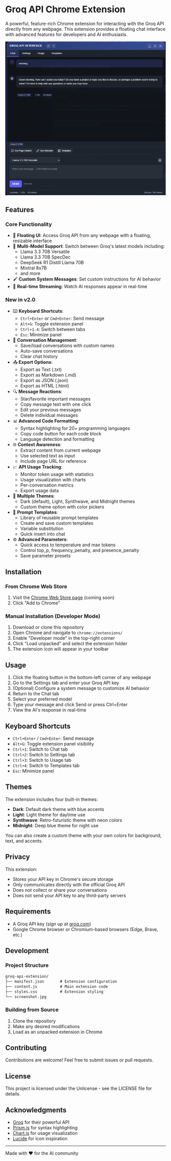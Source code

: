 # Groq API Chrome Extension

A powerful, feature-rich Chrome extension for interacting with the Groq API directly from any webpage. This extension provides a floating chat interface with advanced features for developers and AI enthusiasts.

![Groq API Extension Screenshot](screenshot.png)

## Features

### Core Functionality
- 🚀 **Floating UI**: Access Groq API from any webpage with a floating, resizable interface
- 🧩 **Multi-Model Support**: Switch between Groq's latest models including:
  - Llama 3.3 70B Versatile
  - Llama 3.3 70B SpecDec
  - DeepSeek R1 Distill Llama 70B
  - Mixtral 8x7B
  - and more
- 🖌️ **Custom System Messages**: Set custom instructions for AI behavior
- 🔄 **Real-time Streaming**: Watch AI responses appear in real-time

### New in v2.0
- ⌨️ **Keyboard Shortcuts**: 
  - `Ctrl+Enter` or `Cmd+Enter`: Send message
  - `Alt+G`: Toggle extension panel
  - `Ctrl+1-4`: Switch between tabs
  - `Esc`: Minimize panel
- 💾 **Conversation Management**:
  - Save/load conversations with custom names
  - Auto-save conversations
  - Clear chat history
- 📤 **Export Options**:
  - Export as Text (.txt)
  - Export as Markdown (.md)
  - Export as JSON (.json)
  - Export as HTML (.html)
- 🔍 **Message Reactions**:
  - Star/favorite important messages
  - Copy message text with one click
  - Edit your previous messages
  - Delete individual messages
- 📊 **Advanced Code Formatting**:
  - Syntax highlighting for 20+ programming languages
  - Copy code button for each code block
  - Language detection and formatting
- 🌐 **Context Awareness**:
  - Extract content from current webpage
  - Use selected text as input
  - Include page URL for reference
- 📈 **API Usage Tracking**:
  - Monitor token usage with statistics
  - Usage visualization with charts
  - Per-conversation metrics
  - Export usage data
- 🎨 **Multiple Themes**:
  - Dark (default), Light, Synthwave, and Midnight themes
  - Custom theme option with color pickers
- 📝 **Prompt Templates**:
  - Library of reusable prompt templates
  - Create and save custom templates
  - Variable substitution
  - Quick insert into chat
- ⚙️ **Advanced Parameters**:
  - Quick access to temperature and max tokens
  - Control top_p, frequency_penalty, and presence_penalty
  - Save parameter presets

## Installation

### From Chrome Web Store
1. Visit the [Chrome Web Store page](#) (coming soon)
2. Click "Add to Chrome"

### Manual Installation (Developer Mode)
1. Download or clone this repository
2. Open Chrome and navigate to `chrome://extensions/`
3. Enable "Developer mode" in the top-right corner
4. Click "Load unpacked" and select the extension folder
5. The extension icon will appear in your toolbar

## Usage

1. Click the floating button in the bottom-left corner of any webpage
2. Go to the Settings tab and enter your Groq API key
3. (Optional) Configure a system message to customize AI behavior
4. Return to the Chat tab
5. Select your preferred model
6. Type your message and click Send or press Ctrl+Enter
7. View the AI's response in real-time

## Keyboard Shortcuts

- `Ctrl+Enter` / `Cmd+Enter`: Send message
- `Alt+G`: Toggle extension panel visibility
- `Ctrl+1`: Switch to Chat tab
- `Ctrl+2`: Switch to Settings tab
- `Ctrl+3`: Switch to Usage tab
- `Ctrl+4`: Switch to Templates tab
- `Esc`: Minimize panel

## Themes

The extension includes four built-in themes:

- **Dark**: Default dark theme with blue accents
- **Light**: Light theme for daytime use
- **Synthwave**: Retro-futuristic theme with neon colors
- **Midnight**: Deep blue theme for night use

You can also create a custom theme with your own colors for background, text, and accents.

## Privacy

This extension:
- Stores your API key in Chrome's secure storage
- Only communicates directly with the official Groq API
- Does not collect or share your conversations
- Does not send your API key to any third-party servers

## Requirements

- A Groq API key (sign up at [groq.com](https://groq.com))
- Google Chrome browser or Chromium-based browsers (Edge, Brave, etc.)

## Development

### Project Structure
```
groq-api-extension/
├── manifest.json       # Extension configuration
├── content.js          # Main extension code
├── styles.css          # Extension styling
└── screenshot.jpg
```

### Building from Source
1. Clone the repository
2. Make any desired modifications
3. Load as an unpacked extension in Chrome

## Contributing

Contributions are welcome! Feel free to submit issues or pull requests.

## License

This project is licensed under the Unlicense - see the LICENSE file for details.

## Acknowledgments

- [Groq](https://groq.com) for their powerful API
- [Prism.js](https://prismjs.com/) for syntax highlighting
- [Chart.js](https://www.chartjs.org/) for usage visualization
- [Lucide](https://lucide.dev) for icon inspiration

---

Made with ❤️ for the AI community